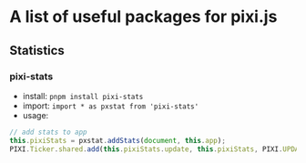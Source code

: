 # A list of useful packages for pixi.js

## Statistics

### pixi-stats
- install: `pnpm install pixi-stats`
- import: `import * as pxstat from 'pixi-stats'`
- usage:
```ts
// add stats to app
this.pixiStats = pxstat.addStats(document, this.app);
PIXI.Ticker.shared.add(this.pixiStats.update, this.pixiStats, PIXI.UPDATE_PRIORITY.UTILITY);
```
